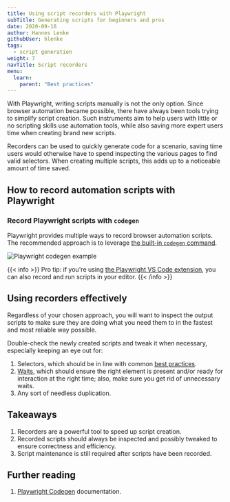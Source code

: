 ```yaml
---
title: Using script recorders with Playwright
subTitle: Generating scripts for beginners and pros
date: 2020-09-16
author: Hannes Lenke
githubUser: hlenke
tags:
  - script generation
weight: 7
navTitle: Script recorders
menu:
  learn:
    parent: "Best practices"
---
```


With Playwright, writing scripts manually is not the only option. Since browser automation became possible, there have always been tools trying to simplify script creation. Such instruments aim to help users with little or no scripting skills use automation tools, while also saving more expert users time when creating brand new scripts.

Recorders can be used to quickly generate code for a scenario, saving time users would otherwise have to spend inspecting the various pages to find valid selectors. When creating multiple scripts, this adds up to a noticeable amount of time saved.

## How to record automation scripts with Playwright

### Record Playwright scripts with `codegen`

Playwright provides multiple ways to record browser automation scripts. The recommended approach is to leverage [the built-in `codegen` command](https://playwright.dev/docs/codegen-intro#running-codegen).

![Playwright codegen example](/samples/images/playwright-codegen.jpg)

{{< info >}}
Pro tip: if you're using [the Playwright VS Code extension](https://marketplace.visualstudio.com/items?itemName=ms-playwright.playwright#record-new-tests), you can also record and run scripts in your editor.
{{< /info >}}


## Using recorders effectively

Regardless of your chosen approach, you will want to inspect the output scripts to make sure they are doing what you need them to in the fastest and most reliable way possible.

Double-check the newly created scripts and tweak it when necessary, especially keeping an eye out for:

1. Selectors, which should be in line with common [best practices](/learn/headless/basics-selectors/).
2. [Waits](/learn/headless/basics-navigation/), which should ensure the right element is present and/or ready for interaction at the right time; also, make sure you get rid of unnecessary waits.
3. Any sort of needless duplication.

## Takeaways

1. Recorders are a powerful tool to speed up script creation.
2. Recorded scripts should always be inspected and possibly tweaked to ensure correctness and efficiency.
3. Script maintenance is still required after scripts have been recorded.

## Further reading

1. [Playwright Codegen](https://playwright.dev/docs/codegen-intro#running-codegen) documentation.
